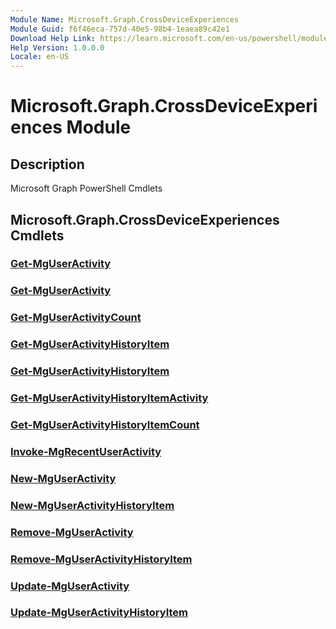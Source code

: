 ```yaml
---
Module Name: Microsoft.Graph.CrossDeviceExperiences
Module Guid: f6f46eca-757d-40e5-98b4-1eaea89c42e1
Download Help Link: https://learn.microsoft.com/en-us/powershell/module/microsoft.graph.crossdeviceexperiences/?view=graph-powershell-1.0
Help Version: 1.0.0.0
Locale: en-US
---
```


# Microsoft.Graph.CrossDeviceExperiences Module
## Description
Microsoft Graph PowerShell Cmdlets

## Microsoft.Graph.CrossDeviceExperiences Cmdlets
### [Get-MgUserActivity](Get-MgUserActivity.md)

### [Get-MgUserActivity](Get-MgUserActivity.md)

### [Get-MgUserActivityCount](Get-MgUserActivityCount.md)

### [Get-MgUserActivityHistoryItem](Get-MgUserActivityHistoryItem.md)

### [Get-MgUserActivityHistoryItem](Get-MgUserActivityHistoryItem.md)

### [Get-MgUserActivityHistoryItemActivity](Get-MgUserActivityHistoryItemActivity.md)

### [Get-MgUserActivityHistoryItemCount](Get-MgUserActivityHistoryItemCount.md)

### [Invoke-MgRecentUserActivity](Invoke-MgRecentUserActivity.md)

### [New-MgUserActivity](New-MgUserActivity.md)

### [New-MgUserActivityHistoryItem](New-MgUserActivityHistoryItem.md)

### [Remove-MgUserActivity](Remove-MgUserActivity.md)

### [Remove-MgUserActivityHistoryItem](Remove-MgUserActivityHistoryItem.md)

### [Update-MgUserActivity](Update-MgUserActivity.md)

### [Update-MgUserActivityHistoryItem](Update-MgUserActivityHistoryItem.md)




















